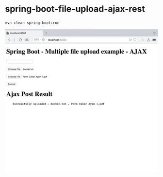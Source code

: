 # spring-boot-file-upload-ajax-rest

`mvn clean spring-boot:run`

![Upload Page](img/home.png "Upload Home Page")